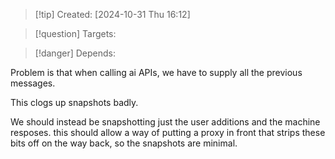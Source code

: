 
>[!tip] Created: [2024-10-31 Thu 16:12]

>[!question] Targets: 

>[!danger] Depends: 

Problem is that when calling ai APIs, we have to supply all the previous messages.

This clogs up snapshots badly.

We should instead be snapshotting just the user additions and the machine resposes.  this should allow a way of putting a proxy in front that strips these bits off on the way back, so the snapshots are minimal.